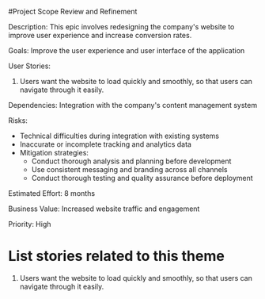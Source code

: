 #Project Scope Review and Refinement

Description: This epic involves redesigning the company's website to improve user experience and increase conversion rates.

Goals: Improve the user experience and user interface of the application

User Stories: 

1. Users want the website to load quickly and smoothly, so that users can navigate through it easily.

Dependencies: Integration with the company's content management system

Risks: 
- Technical difficulties during integration with existing systems
- Inaccurate or incomplete tracking and analytics data
- Mitigation strategies:
  - Conduct thorough analysis and planning before development 
  - Use consistent messaging and branding across all channels 
  - Conduct thorough testing and quality assurance before deployment

Estimated Effort: 8 months

Business Value: Increased website traffic and engagement

Priority: High

# List stories related to this theme

1. Users want the website to load quickly and smoothly, so that users can navigate through it easily.
